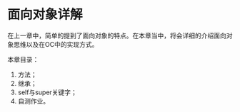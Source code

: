 # 面向对象详解
在上一章中，简单的提到了面向对象的特点。在本章当中，将会详细的介绍面向对象思维以及在OC中的实现方式。

本章目录：

1. 方法；
2. 继承；
3. self与super关键字；
4. 自测作业。
